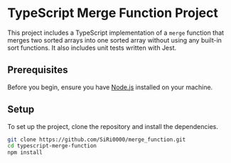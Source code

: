 # TypeScript Merge Function Project

This project includes a TypeScript implementation of a `merge` function that merges two sorted arrays into one sorted array without using any built-in sort functions. It also includes unit tests written with Jest.

## Prerequisites

Before you begin, ensure you have [Node.js](https://nodejs.org/) installed on your machine.

## Setup

To set up the project, clone the repository and install the dependencies.

```bash
git clone https://github.com/SiRi0000/merge_function.git
cd typescript-merge-function
npm install
